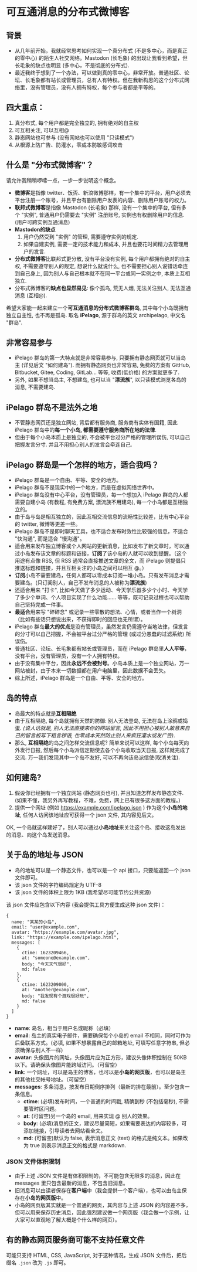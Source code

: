 # 可互通消息的分布式微博客

## 背景

- 从几年前开始，我就经常思考如何实现一个真分布式 (不是多中心，而是真正的零中心) 的陌生人社交网络。Mastodon (长毛象) 的出现让我看到希望，但长毛象的缺点也明显 (多中心，不是彻底的分布式).
- 最近我终于想到了一个办法，可以做到真的零中心，非常开放。普通社区、论坛、长毛象都有站长或管理员，总有人有特权。但在我新构思的这个分布式网络里，没有管理员，没有人拥有特权，每个参与者都是平等的。

## 四大重点：

1. 真分布式, 每个用户都是完全独立的, 拥有绝对的自主权
2. 可互相关注, 可以互相@
3. 静态网站也可参与 (没有网站也可以使用 "只读模式")
4. 从根源上防广告、防灌水，零成本防敏感词攻击

## 什么是 "分布式微博客"？

请允许我稍稍啰嗦一点，一步一步说明这个概念。

- **微博客**是指像 twitter、饭否、新浪微博那样，有一个集中的平台，用户必须去平台注册一个账号，并且平台有删除用户发表的内容、删除用户账号的权力。
- **联邦式微博客**是指像 Mastodon (长毛象) 那样, 没有一个集中的平台, 但有多个 "实例", 普通用户仍需要去 "实例" 注册账号, 实例也有权删除用户的信息. (用户可跨实例互通消息)
- **Mastodon的缺点**
  1. 用户仍然受到 "实例" 的管理, 需要遵守实例的规定.
  2. 如果自建实例, 需要一定的技术能力和成本, 并且也要花时间精力去管理用户的发言.
- **分布式微博客**比联邦式更分散, 没有平台没有实例, 每个用户都拥有绝对的自主权, 不需要遵守别人的规定, 想说什么就说什么, 也不需要担心别人说错话牵连到自己身上, 因为别人与自己根本就不在同一平台或同一实例之中, 本质上互相独立.
- 分布式微博客的**缺点也显然易见**: 像个孤岛, 荒无人烟, 无法关注别人, 无法互通消息 (互相@).

希望大家能一起来建立一个**可互通消息的分布式微博客群岛**, 其中每个小岛既拥有独立自主性, 也不再是孤岛. 取名 **iPelago**, 源于群岛的英文 archipelago, 中文名 "群岛".

## 非常容易参与

- iPelago 群岛的第一大特点就是非常容易参与, 只要拥有静态网页就可以当岛主 (详见后文 "如何建岛"). 而拥有静态网页也非常容易, 免费的方案有 GitHub, Bitbucket, Gitee, Coding, GitLab... 等等, 收费(低价格) 的方案就更多了.
- 另外, 如果不想当岛主, 不想建岛, 也可以当 "**漂流族**", 以只读模式浏览各岛的消息, 不需要建岛.

## iPelago 群岛不是法外之地

- 不管静态网页还是独立网站, 背后都有服务商, 服务商有实体有国籍, 因此 iPelago 群岛中的**每一个小岛, 都需要遵守服务商所在地的法律**.
- 但由于每个小岛本质上是独立的, 不会被平台过分严格的管理所误伤, 可以自己把握发言分寸. 并且不用担心别人的发言会牵连自己.

## iPelago 群岛是一个怎样的地方，适合我吗？

- iPelago 群岛是一个自由、平等、安全的地方。
- iPelago 群岛不是现实中的一个地方，而是在虚拟网络世界中。
- iPelago 群岛没有中心平台，没有管理员，每一个想加入 iPelago 群岛的人都需要自建小岛 (有教程, 有免费方案, 漂流族不用建岛), 每一个小岛都是互相独立的。
- 由于岛与岛是相互独立的，因此互相交流信息的流畅性比较差，比有中心平台的 twitter, 微博等更差一些。
- iPelago 群岛不是即时聊天工具，也不适合发布时效性比较强的信息，不适合 "快沟通", 而是适合 "慢沟通"。
- 适合用来发布独立博客或个人网站的更新消息，比如发布了新文章时，可以通过小岛发布该文章的标题和链接，**订阅**了该小岛的人就可以收到提醒。（这个用途有点像 RSS, 但 RSS 通常会直接推送文章的全文，而 iPelago 则提倡只推送标题和链接，并且互相关注的小岛之间可以相互 @。）
- **订阅**小岛不需要建岛，任何人都可以零成本订阅一堆小岛。只有发布消息才需要建岛。(只订阅别人，自己不发布消息的人被称为**漂流族**)
- 还适合用来 "打卡", 比如今天做了多少运动、今天学乐器多少个小时、今天学了多少个单词、个人项目实现了什么功能...... 等等，既可记录过程也可以帮助自己坚持完成一件事。
- **最适合**用来写 "碎碎念" 或记录一些零散的想法、心情，或者当作一个树洞（比如有些话只想说出来，不获得即时的回应也无所谓）。
- iPelago 群岛**最大的优点**是没有管理员，虽然发言仍需遵守当地法律，但发言的分寸可以自己把握，不会被平台过分严格的管理 (或过分愚蠢的过滤系统) 所误伤。
- 普通社区、论坛、长毛象都有站长或管理员，而在 iPelago 群岛里**人人平等**，没有平台，没有管理员，没有一个人拥有特权。
- 由于没有集中平台，因此**永远不会被封号**。小岛本质上是一个独立网站，万一网站被封，由于本来一切数据都在用户电脑里，因此数据不会丢失。
- 综上所述，iPelago 群岛是一个自由、平等、安全的地方。

## 岛的特点

- 岛最大的特点就是**互相隔绝**
- 由于互相隔绝, 每个岛就拥有天然的防御: 别人无法登岛, 无法在岛上涂鸦或捣蛋. *(说人话就是, 别人无法直接来你的网站留言, 因此不用担心被别人故意来自己的留言板写下粗言秽语, 也零成本天然防止别人来疯狂灌水或发广告)*.
- 那么, **互相隔绝**的岛之间怎样交流信息呢? 简单来说可以这样, 每个小岛每天向外发行日报, 然后每个小岛派信定期使去各个小岛收取当天日报, 这样就完成了交流. 万一我们发现其中一个岛不友好, 可以不再向该岛派信使(取消关注).

## 如何建岛?

1. 假设你已经拥有一个独立网站 (静态网页也可), 并且知道怎样发布静态文件. (如果不懂，我另外再写教程，不难，免费，网上已有很多这方面的教程。)
2. 提供一个网址 (例如 https://example.com/ipelago.json ) 作为这个**小岛的地址**, 任何人访问该地址应可获得一个 json 文件, 其内容见后文。

OK, 一个岛就这样建好了，别人可以通过**小岛地址**来关注这个岛、接收这岛发出的消息、向这个岛发送消息。

## 关于岛的地址与 JSON

- 岛的地址可以是一个静态文件，也可以是一个 api 接口，只要能返回一个 json 文件即可。
- 该 json 文件的字符编码规定为 UTF-8
- 该 json 文件的体积上限为 1KB (我希望尽可能节约公共资源)

该 json 文件应包含以下内容 (我会提供工具方便生成这种 json 文件)：

```
{
  name: "某某的小岛",
  email: "user@example.com",
  avatar: "https://example.com/avatar.jpg",
  link: "https://example.com/ipelago.html",
  messages: [
    {
      ctime: 1623209466,
      at: "someone@example.com",
      body: "今天天气很好",
      md: false
    },
    {
      ctime: 1623209000,
      at: "another@example.com",
      body: "我发现有个游戏很好玩",
      md: false
    }
  ]
}
```

- **name**: 岛名，相当于用户名或昵称（必填）
- **email**: 岛主的真实电子邮件，需要确保每个小岛的 email 不相同，同时可作为后备联系方式。(必填, 如果不想暴露自己的邮箱地址, 可填写任意字符串, 但必须确保与别人不一样)
- **avatar**: 头像图片的网址，头像图片应为正方形，建议头像体积控制在 50KB 以下。请确保头像图片能跨域访问。（可留空）
- **link**: 一个网址，可以是岛主的博客，也可以是**小岛的网页版**，也可以是岛主的其他社交帐号地址。（可留空）
- **messages**: 多条消息，按发布日期倒序排列（最新的排在最前）。至少包含一条信息。
  - **ctime**: (必填)发布时间，一个普通的时间戳, 精确到秒 (不包括毫秒), 不需要管时区问题。
  - **at**: (可留空)另一个岛的 email, 用来实现 @ 别人的效果。
  - **body**: (必填)消息的正文，建议尽量简短，如果需要表达的内容较多，可添加链接，引导读者去网站看全文。
  - **md**: (可留空)默认为 false, 表示消息正文 (text) 的格式是纯文本。如果改为 true 则表示消息正文的格式是 markdown.

### JSON 文件体积限制

- 由于上述 JSON 文件是有体积限制的，不可能包含无限多的消息，因此在 messages 里只包含最新的消息，不包含旧消息。
- 旧消息可以由读者保存在**客户端**中（我会提供一个客户端），也可以由岛主保存在**小岛的网页版**中。
- 小岛的网页版其实就是一个普通的网页，其内容与上述 JSON 的内容差不多，但可以用来保存历史消息，因此强烈建议做一个网页版（我会做一个示例，让大家可以直观地了解大概是个什么样的网页）。

## 有的静态网页服务商可能不支持任意文件

可能只支持 HTML, CSS, JavaScript, 对于这种情况，生成 JSON 文件后，把后缀名 `.json` 改为 `.js` 即可。
